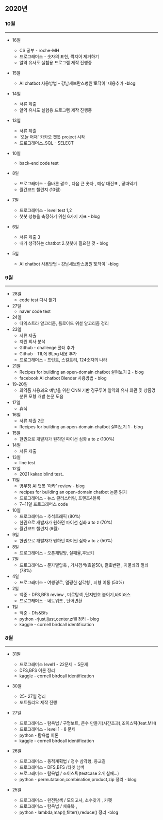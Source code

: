 ## 2020년

### 10월

---

* 16일

  * CS 공부 - roche-MH
  * 프로그래머스 - 숫자의 표현, 짝지어 제거하기
  * 알약 유사도 실험용 프로그램 제작 진행중
  
* 15일

  * AI chatbot 사용방법 - 강남세브란스병원'토닥이'  내용추가 -blog
  
* 14일

  * 서류 제출
  * 알약 유사도 실험용 프로그램 제작 진행중
  
* 13일

  * 서류 제출
  * '오늘 어때' 카카오 챗봇 project 시작
  * 프로그래머스_SQL - SELECT
  
* 10일

  * back-end code test
  
* 8일

  * 프로그래머스 - 올바른 괄호 , 다음 큰 숫자 , 예상 대진표 , 땅따먹기
  * 월간코드 챌린지 (10월)
  
* 7일

  * 프로그래머스 - level test 1,2
  * 챗봇 성능을 측정하기 위한 6가지 지표 - blog
  
* 6일

  * 서류 제출 3
  * 내가 생각하는 chatbot 2.챗봇에 필요한 것 - blog

* 5일

  * AI chatbot 사용방법 - 강남세브란스병원'토닥이' -blog

    



### 9월

---

* 28일
  * code test 다시 풀기
* 27일
  * naver code test
* 24일
  * 다익스트라 알고리즘, 플로이드 위셜 알고리즘 정리
* 23일
  * 서류 제출
  * 지원 회사 분석
  * Github - challenge 폴더 추가
  * Github - TIL에 BLog 내용 추가
  * 프로그래머스 - 프린트, 스킬트리, 124숫자의 나라
* 21일
  * Recipes for building an open-domain chatbot 살펴보기 2 -  blog
  * facebook Ai chatbot Blender 사용방법 - blog
* 19-20일
  * 의약품 사용과오 예방을 위한 CNN 기반 경구투여 알약의 유사 외관 및 상품명 분류 모형 개발 논문 도움
* 17일
  * 휴식
* 16일
  * 서류 제출 2곳
  * Recipes for building an open-domain chatbot 살펴보기 1 -  blog
* 15일
  * 한권으로 개발자가 원하던 파이선 심화 a to z (100%)
* 14일
  * 서류 제출
* 13일
  * line test
* 12일
  * 2021 kakao blind test..
* 11일
  * 병무청 AI 챗봇 '아라' review - blog
  * recipes for building an open-domain chatbot 논문 읽기
  * 프로그래머스 - 뉴스 클러스터링, 프렌즈4블록
  * 7~11일 프로그래머스 code 
* 10일
  * 프로그래머스 - 추석트래픽 (80%)
  * 한권으로 개발자가 원하던 파이선 심화 a to z (70%)
  * 월간코드 챌린지 (9월)
* 9일
  * 한권으로 개발자가 원하던 파이썬 심화 a to z (50%) 
* 8일
  * 프로그래머스 - 오픈채팅방, 실패율,후보키
* 7일
  * 프로그래머스 - 문자열압축 , 가사검색(효율50), 괄호변환 , 자물쇠와 열쇠 (78%)
* 4일
  * 프로그래머스 - 여행경로, 멀쩡한 삼각형 , 지형 이동 (50%)
* 2일
  * 백준 - DFS,BFS review , 미로탐색 ,단지번호 붙이기,바이러스
  * 프로그래머스 - 네트워크 , 단어변환
* 1일
  * 백준 - Dfs&Bfs 
  * python -rjust,ljust,center,zfill 정리 - blog
  * kaggle - cornell birdcall identification





### 8월

---

* 31일
  
  * 프로그래머스 level1 - 22문제 + 5문제
  * DFS,BFS 이론 정리 
  * kaggle - cornell birdcall identification
  
* 30일
  
  * 25- 27일 정리
  * 포트폴리오 제작 진행
  
* 27일
  
  * 프로그래머스 - 탐욕법 / 구명보트, 큰수 만들기(시간초과),조이스틱(feat.MH)
  * 프로그래머스 - level 1 - 8 문제
  * python - 탐욕법 이론
  * kaggle - cornell birdcall identification
  
* 26일
  
  * 프로그래머스 - 동적계획법 / 정수 삼각형, 등교길
  * 프로그래머스 - DFS,BFS /타겟 넘버
  * 프로그래머스 - 탐욕법 / 조이스틱(testcase 2개 실패...)
  * python - permutataion,combination,product,zip 정리 - blog
  
* 25일
  
  * 프로그래머스 - 완전탐색 / 모의고사, 소수찾기 , 카펫
  * 프로그래머스 - 탐욕법 / 체육복 ,
  * python - lambda,map(),filter(),reduce() 정리 -blog
  
  
  
  